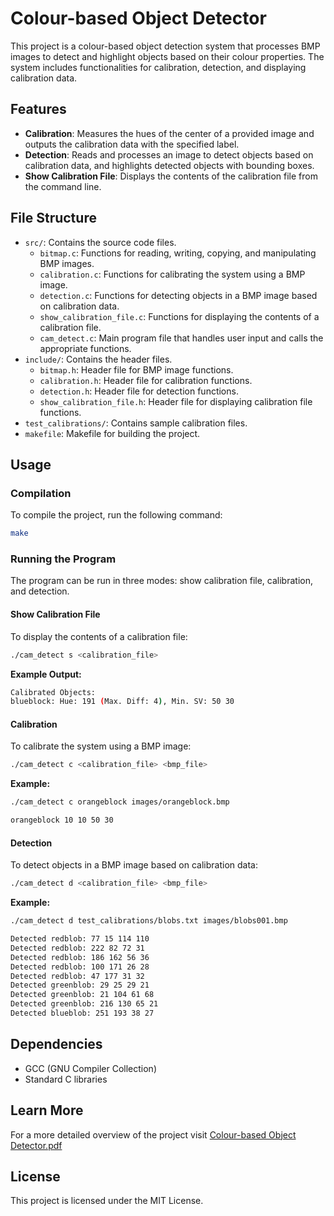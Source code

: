 
# Colour-based Object Detector

This project is a colour-based object detection system that processes BMP images to detect and highlight objects based on their colour properties. The system includes functionalities for calibration, detection, and displaying calibration data.

## Features

- **Calibration**: Measures the hues of the center of a provided image and outputs the calibration data with the specified label.
- **Detection**: Reads and processes an image to detect objects based on calibration data, and highlights detected objects with bounding boxes.
- **Show Calibration File**: Displays the contents of the calibration file from the command line.

## File Structure

- `src/`: Contains the source code files.
  - `bitmap.c`: Functions for reading, writing, copying, and manipulating BMP images.
  - `calibration.c`: Functions for calibrating the system using a BMP image.
  - `detection.c`: Functions for detecting objects in a BMP image based on calibration data.
  - `show_calibration_file.c`: Functions for displaying the contents of a calibration file.
  - `cam_detect.c`: Main program file that handles user input and calls the appropriate functions.
- `include/`: Contains the header files.
  - `bitmap.h`: Header file for BMP image functions.
  - `calibration.h`: Header file for calibration functions.
  - `detection.h`: Header file for detection functions.
  - `show_calibration_file.h`: Header file for displaying calibration file functions.
- `test_calibrations/`: Contains sample calibration files.
- `makefile`: Makefile for building the project.

## Usage

### Compilation

To compile the project, run the following command:

```sh
make
```

### Running the Program

The program can be run in three modes: show calibration file, calibration, and detection.

#### Show Calibration File

To display the contents of a calibration file:

```sh
./cam_detect s <calibration_file>
```
**Example Output:**
```sh
Calibrated Objects:
blueblock: Hue: 191 (Max. Diff: 4), Min. SV: 50 30
```

#### Calibration

To calibrate the system using a BMP image:

```sh
./cam_detect c <calibration_file> <bmp_file>
```
**Example:**
```sh
./cam_detect c orangeblock images/orangeblock.bmp 
```
```sh
orangeblock 10 10 50 30
```
#### Detection

To detect objects in a BMP image based on calibration data:

```sh
./cam_detect d <calibration_file> <bmp_file>
```
**Example:**
```sh
./cam_detect d test_calibrations/blobs.txt images/blobs001.bmp 
```
```sh
Detected redblob: 77 15 114 110
Detected redblob: 222 82 72 31
Detected redblob: 186 162 56 36
Detected redblob: 100 171 26 28
Detected redblob: 47 177 31 32
Detected greenblob: 29 25 29 21
Detected greenblob: 21 104 61 68
Detected greenblob: 216 130 65 21
Detected blueblob: 251 193 38 27
```

## Dependencies

- GCC (GNU Compiler Collection)
- Standard C libraries

## Learn More
For a more detailed overview of the project visit [Colour-based Object Detector.pdf](./Colour-based%20Object%20Detector.pdf)

## License

This project is licensed under the MIT License.
```
